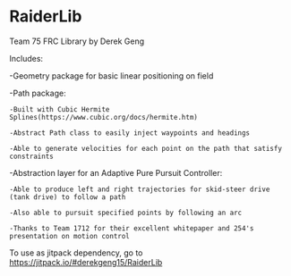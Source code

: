 # RaiderLib
Team 75 FRC Library
by Derek Geng

Includes:

  -Geometry package for basic linear positioning on field
  
  -Path package:
  
    -Built with Cubic Hermite Splines(https://www.cubic.org/docs/hermite.htm)
    
    -Abstract Path class to easily inject waypoints and headings
    
    -Able to generate velocities for each point on the path that satisfy constraints
    
  -Abstraction layer for an Adaptive Pure Pursuit Controller:
  
    -Able to produce left and right trajectories for skid-steer drive (tank drive) to follow a path
    
    -Also able to pursuit specified points by following an arc
    
    -Thanks to Team 1712 for their excellent whitepaper and 254's presentation on motion control
    
To use as jitpack dependency, go to https://jitpack.io/#derekgeng15/RaiderLib

